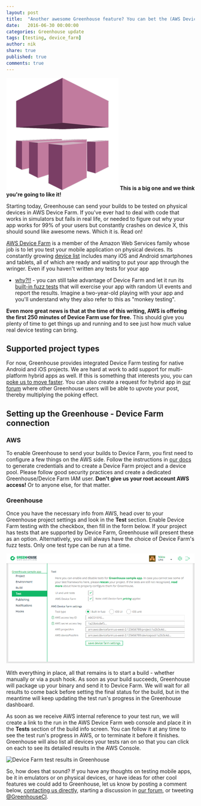 ```yaml
---
layout: post
title:  "Another awesome Greenhouse feature? You can bet the (AWS Device) Farm!"
date:   2016-06-30 00:00:00
categories: Greenhouse update
tags: [testing, device_farm]
author: nik
share: true
published: true
comments: true
---
```


<img src="/assets/aws-device-farm-logo.png" alt="AWS Device Farm" class="logo" />
<b>This is a big one and we think you're going to like it!</b>

Starting today, Greenhouse can send your builds to be tested on physical devices
in AWS Device Farm. If you've ever had to deal with code that works in
simulators but fails in real life, or needed to figure out why your app works
for 99% of your users but constantly crashes on device X, this should sound like
awesome news. Which it is. Read on!

<!--more-->

[AWS Device Farm](https://aws.amazon.com/device-farm/) is a member of the Amazon
Web Services family whose job is to let you test your mobile
application on physical devices. Its constantly growing
[device list](https://aws.amazon.com/device-farm/device-list/) includes many iOS
and Android smartphones and tablets, all of which are ready and waiting to put
your app through the wringer. Even if you haven't written any tests for your app
- [why?!!](http://blog.greenhouseci.com/tag/testing/) - you can still take
advantage of Device Farm and let it run its
[built-in fuzz tests](http://docs.aws.amazon.com/devicefarm/latest/developerguide/test-types-built-in-fuzz.html)
that will exercise your app with random UI events and report the results.
Imagine a two-year-old playing with your app and you'll understand why they also
refer to this as "monkey testing".

**Even more great news is that at the time of this writing, AWS is offering the
first 250 minutes of Device Farm use for free.** This should give you plenty of
time to get things up and running and to see just how much value real device
testing can bring.

## Supported project types
For now, Greenhouse provides integrated Device Farm testing for native Android and
iOS projects. We are hard at work to add support for
multi-platform hybrid apps as well. If this is something that interests you, you
can [poke us to move faster](https://greenhouseci.com/contact-us.html). You can also
create a request for hybrid app in [our forum](http://docs.greenhouseci.com/discuss)
where other Greenhouse users will be able to upvote your post, thereby
multiplying the poking effect.

## Setting up the Greenhouse - Device Farm connection

### AWS
To enable Greenhouse to send your builds to Device Farm, you first need to
configure a few things on the AWS side. Follow the instructions in
[our docs](http://docs.greenhouseci.com/v1.0/docs/aws-device-farm) to generate
credentials and to create a Device Farm project and a device pool. Please
follow good security practices and create a dedicated Greenhouse/Device Farm IAM
user. **Don't give us your root account AWS access!** Or to anyone else, for
that matter.

### Greenhouse
Once you have the necessary info from AWS, head over to your Greenhouse project
settings and look in the **Test** section. Enable Device Farm testing with the
checkbox, then fill in the form below. If your project has tests that are
supported by Device Farm, Greenhouse will present these as an option.
Alternatively, you will always have the choice of Device Farm's fuzz tests. Only
one test type can be run at a time.

![Greenhouse testing configuration screen](/assets/aws-device-farm-settings-in-greenhouse.png)

With everything in place, all that remains is to start a build - whether
manually or via a push hook. As soon as your build succeeds, Greenhouse will
package up your binary and send it to Device Farm. We will wait for all results to
come back before setting the final status for the build, but in the meantime
will keep updating the test run's progress in the Greenhouse dashboard.

As soon as we receive AWS internal reference to your test run, we will create a
link to the run in the AWS Device Farm web console and place it in the **Tests**
section of the build info screen. You can follow it at any time to see the test
run's progress in AWS, or to terminate it before it finishes. Greenhouse will
also list all devices your tests ran on so that you can click on each to see its
detailed results in the AWS Console.

![Device Farm test results in
Greenhouse](/assets/aws-device-farm-test-results-in-greenhouse.png)

So, how does that sound? If you have any thoughts on testing mobile apps, be it
in emulators or on physical devices, or have ideas for other cool features we
could add to Greenhouse, let us know by posting a comment below,
[contacting us directly](https://greenhouseci.com/contact-us.html), starting a
discussion in [our forum](http://docs.greenhouseci.com/discuss), or tweeting
[@GreenhouseCI](https://twitter.com/GreenhouseCI).
